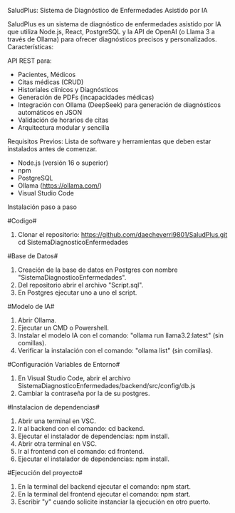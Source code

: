 SaludPlus: Sistema de Diagnóstico de Enfermedades Asistido por IA

SaludPlus es un sistema de diagnóstico de enfermedades asistido por IA que utiliza Node.js, React, PostgreSQL y la API de OpenAI (o Llama 3 a través de Ollama) para ofrecer diagnósticos precisos y personalizados.
Características:

API REST para:
- Pacientes, Médicos
- Citas médicas (CRUD)
- Historiales clínicos y Diagnósticos
- Generación de PDFs (incapacidades médicas)
- Integración con Ollama (DeepSeek) para generación de diagnósticos automáticos en JSON
- Validación de horarios de citas
- Arquitectura modular y sencilla

Requisitos Previos:
Lista de software y herramientas que deben estar instalados antes de comenzar.

- Node.js (versión 16 o superior)
- npm
- PostgreSQL
- Ollama (https://ollama.com/)
- Visual Studio Code

Instalación paso a paso

#Codigo#
1. Clonar el repositorio: https://github.com/daecheverri9801/SaludPlus.git cd SistemaDiagnosticoEnfermedades

#Base de Datos#
1. Creación de la base de datos en Postgres con nombre "SistemaDiagnosticoEnfermedades".
2. Del repositorio abrir el archivo "Script.sql".
3. En Postgres ejecutar uno a uno el script.

#Modelo de IA#
1. Abrir Ollama.
2. Ejecutar un CMD o Powershell.
3. Instalar el modelo IA con el comando: "ollama run llama3.2:latest" (sin comillas).
4. Verificar la instalación con el comando: "ollama list" (sin comillas).

#Configuración Variables de Entorno#
1. En Visual Studio Code, abrir el archivo SistemaDiagnosticoEnfermedades/backend/src/config/db.js
2. Cambiar la contraseña por la de su postgres.

#Instalacion de dependencias#
1. Abrir una terminal en VSC.
2. Ir al backend con el comando: cd backend.
3. Ejecutar el instalador de dependencias: npm install.
4. Abrir otra terminal en VSC.
5. Ir al frontend con el comando: cd frontend.
6. Ejecutar el instalador de dependencias: npm install.

#Ejecución del proyecto#
1. En la terminal del backend ejecutar el comando: npm start.
2. En la terminal del frontend ejecutar el comando: npm start.
3. Escribir "y" cuando solicite instanciar la ejecución en otro puerto. 

